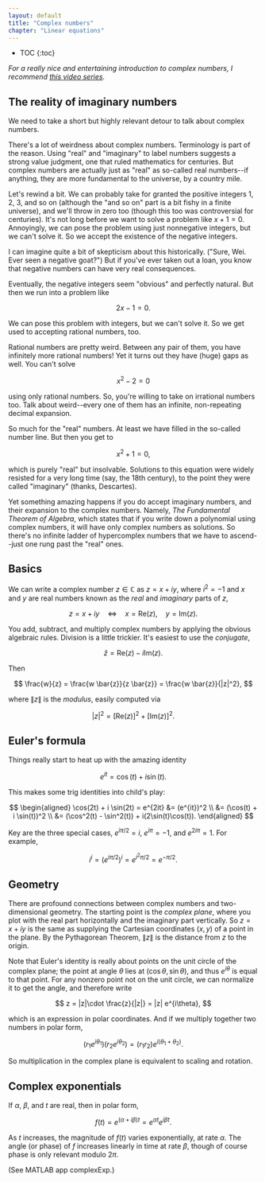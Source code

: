 ```yaml
---
layout: default
title: "Complex numbers"
chapter: "Linear equations"
---
```

* TOC
{:toc}

*For a really nice and entertaining introduction to complex numbers, I recommend [this video series](https://youtu.be/T647CGsuOVU).*

## The reality of imaginary numbers

We need to take a short but highly relevant detour to talk about complex numbers. 

There's a lot of weirdness about complex numbers. Terminology is part of the reason. Using "real" and "imaginary" to label numbers suggests a strong value judgment, one that ruled mathematics for centuries. But complex numbers are actually just as "real" as so-called real numbers--if anything, they are more fundamental to the universe, by a country mile. 

Let's rewind a bit. We can probably take for granted the positive integers 1, 2, 3, and so on (although the "and so on" part is a bit fishy in a finite universe), and we'll throw in zero too (though this too was controversial for centuries). It's not long before we want to solve a problem like $x+1=0$. Annoyingly, we can pose the problem using just nonnegative integers, but we can't solve it. So we accept the existence of the negative integers. 

I can imagine quite a bit of skepticism about this historically. ("Sure, Wei. Ever seen a negative goat?") But if you've ever taken out a loan, you know that negative numbers can have very real consequences. 

Eventually, the negative integers seem "obvious" and perfectly natural. But then we run into a problem like

$$
2x - 1 = 0.
$$

We can pose this problem with integers, but we can't solve it. So we get used to accepting rational numbers, too.

Rational numbers are pretty weird. Between any pair of them, you have infinitely more rational numbers! Yet it turns out they have (huge) gaps as well. You can't solve

$$
x^2 - 2 = 0
$$

using only rational numbers. So, you're willing to take on irrational numbers too. Talk about weird--every one of them has an infinite, non-repeating decimal expansion.  

So much for the "real" numbers. At least we have filled in the so-called number line. But then you get to

$$
x^2 + 1 = 0,
$$

which is purely "real" but insolvable. Solutions to this equation were widely resisted for a very long time (say, the 18th century), to the point they were called "imaginary" (thanks, Descartes). 

Yet something amazing happens if you do accept imaginary numbers, and their expansion to the complex numbers. Namely, *The Fundamental Theorem of Algebra*, which states that if you write down a polynomial using complex numbers, it will have only complex numbers as solutions. So there's no infinite ladder of hypercomplex numbers that we have to ascend--just one rung past the "real" ones. 

## Basics

We can write a complex number $z\in \mathbb{C}$ as $z=x+iy$, where $i^2=-1$ and $x$ and $y$ are real numbers known as the *real* and *imaginary* parts of $z$,

$$
z = x+iy \quad \Leftrightarrow \quad x = \text{Re}(z), \quad y = \text{Im}(z).
$$

You add, subtract, and multiply complex numbers by applying the obvious algebraic rules. Division is a little trickier. It's easiest to use the *conjugate*,

$$
\bar{z} =\text{Re}(z) - i \text{Im}(z).
$$

Then 

$$ 
\frac{w}{z} = \frac{w \bar{z}}{z \bar{z}} = \frac{w \bar{z}}{|z|^2},
$$

where $\|z\|$ is the *modulus*, easily computed via

$$
|z|^2 = [\text{Re}(z)]^2 + [\text{Im}(z)]^2.
$$

## Euler's formula

Things really start to heat up with the amazing identity

$$
e^{it} = \cos(t) + i \sin(t).
$$

This makes some trig identities into child's play:

$$
\begin{aligned}
\cos(2t) + i \sin(2t) = e^{2it} &= (e^{it})^2 \\
    &= (\cos(t) + i \sin(t))^2 \\
    &= (\cos^2(t) - \sin^2(t)) + i(2\sin(t)\cos(t)).
\end{aligned}
$$

Key are the three special cases, $e^{i\pi/2} = i$, $e^{i\pi}=-1$, and $e^{2i\pi}=1$. For example,

$$
i^i = (e^{i\pi/2})^i = e^{i^2\pi/2} = e^{-\pi/2}.
$$

## Geometry

There are profound connections between complex numbers and two-dimensional geometry. The starting point is the *complex plane*, where you plot with the real part horizontally and the imaginary part vertically. So $z=x+iy$ is the same as supplying the Cartesian coordinates $(x,y)$ of a point in the plane. By the Pythagorean Theorem, $\|z\|$ is the distance from $z$ to the origin. 

Note that Euler's identity is really about points on the unit circle of the complex plane; the point at angle $\theta$ lies at $(\cos \theta,\sin \theta)$, and thus $e^{i\theta}$ is equal to that point. For any nonzero point not on the unit circle, we can normalize it to get the angle, and therefore write

$$
z = |z|\cdot \frac{z}{|z|} = |z| e^{i\theta},
$$

which is an expression in polar coordinates. And if we multiply together two numbers in polar form,

$$
(r_1 e^{i\theta_1})(r_2 e^{i\theta_2}) = (r_1r_2) e^{i(\theta_1+\theta_2)}.
$$

So multiplication in the complex plane is equivalent to scaling and rotation. 

## Complex exponentials

If $\alpha$, $\beta$, and $t$ are real, then in polar form,

$$
f(t) = e^{(\alpha + i\beta)t} = e^{\alpha t} e^{i\beta t}.
$$

As $t$ increases, the magnitude of $f(t)$ varies exponentially, at rate $\alpha$. The angle (or phase) of $f$ increases linearly in time at rate $\beta$, though of course phase is only relevant modulo $2\pi$. 

(See MATLAB app complexExp.)